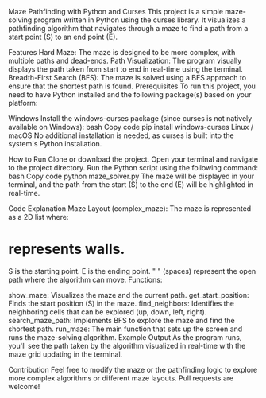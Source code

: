 Maze Pathfinding with Python and Curses
This project is a simple maze-solving program written in Python using the curses library. It visualizes a pathfinding algorithm that navigates through a maze to find a path from a start point (S) to an end point (E).

Features
Hard Maze: The maze is designed to be more complex, with multiple paths and dead-ends.
Path Visualization: The program visually displays the path taken from start to end in real-time using the terminal.
Breadth-First Search (BFS): The maze is solved using a BFS approach to ensure that the shortest path is found.
Prerequisites
To run this project, you need to have Python installed and the following package(s) based on your platform:

Windows
Install the windows-curses package (since curses is not natively available on Windows):
bash
Copy code
pip install windows-curses
Linux / macOS
No additional installation is needed, as curses is built into the system's Python installation.

How to Run
Clone or download the project.
Open your terminal and navigate to the project directory.
Run the Python script using the following command:
bash
Copy code
python maze_solver.py
The maze will be displayed in your terminal, and the path from the start (S) to the end (E) will be highlighted in real-time.

Code Explanation
Maze Layout (complex_maze): The maze is represented as a 2D list where:

# represents walls.
S is the starting point.
E is the ending point.
" " (spaces) represent the open path where the algorithm can move.
Functions:

show_maze: Visualizes the maze and the current path.
get_start_position: Finds the start position (S) in the maze.
find_neighbors: Identifies the neighboring cells that can be explored (up, down, left, right).
search_maze_path: Implements BFS to explore the maze and find the shortest path.
run_maze: The main function that sets up the screen and runs the maze-solving algorithm.
Example Output
As the program runs, you'll see the path taken by the algorithm visualized in real-time with the maze grid updating in the terminal.

Contribution
Feel free to modify the maze or the pathfinding logic to explore more complex algorithms or different maze layouts. Pull requests are welcome!
